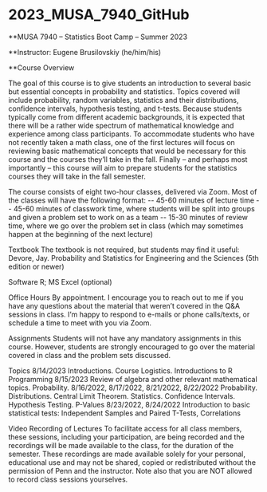 # 2023_MUSA_7940_GitHub

**MUSA 7940 – Statistics Boot Camp – Summer 2023

**Instructor: Eugene Brusilovskiy (he/him/his)

**Course Overview

The goal of this course is to give students an introduction to several basic but essential concepts in probability and statistics. Topics covered will include probability, random variables, statistics and their distributions, confidence intervals, hypothesis testing, and t-tests.
Because students typically come from different academic backgrounds, it is expected that there will be a rather wide spectrum of mathematical knowledge and experience among class participants. To accommodate students who have not recently taken a math class, one of the first lectures will focus on reviewing basic mathematical concepts that would be necessary for this course and the courses they’ll take in the fall. Finally – and perhaps most importantly – this course will aim to prepare students for the statistics courses they will take in the fall semester.

The course consists of eight two-hour classes, delivered via Zoom. Most of the classes will have the following format:
--	45-60 minutes of lecture time
--	45-60 minutes of classwork time, where students will be split into groups and given a problem set to work on as a team
--	15-30 minutes of review time, where we go over the problem set in class (which may sometimes happen at the beginning of the next lecture)

Textbook
The textbook is not required, but students may find it useful: Devore, Jay. Probability and Statistics for Engineering and the Sciences (5th edition or newer) 

Software
R; MS Excel (optional)

Office Hours
By appointment. I encourage you to reach out to me if you have any questions about the material that weren’t covered in the Q&A sessions in class. I’m happy to respond to e-mails or phone calls/texts, or schedule a time to meet with you via Zoom. 

Assignments
Students will not have any mandatory assignments in this course. However, students are strongly encouraged to go over the material covered in class and the problem sets discussed.

Topics
8/14/2023	                Introductions. Course Logistics. Introductions to R Programming
8/15/2023	                Review of algebra and other relevant mathematical topics. Probability.
8/16/2022, 8/17/2022,
8/21/2022, 8/22/2022	    Probability. Distributions. Central Limit Theorem. Statistics. Confidence Intervals. Hypothesis Testing. P-Values
8/23/2022, 8/24/2022    	Introduction to basic statistical tests: Independent Samples and Paired T-Tests, Correlations

Video Recording of Lectures
To facilitate access for all class members, these sessions, including your participation, are being recorded and the recordings will be made available to the class, for the duration of the semester. These recordings are made available solely for your personal, educational use and may not be shared, copied or redistributed without the permission of Penn and the instructor. Note also that you are NOT allowed to record class sessions yourselves.

